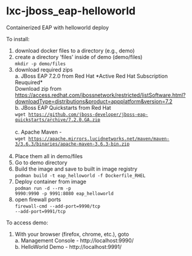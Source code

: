 # lxc-jboss_eap-helloworld
Containerized EAP with helloworld deploy

To install:

1. download docker files to a directory (e.g., demo)
2. create a directory 'files' inside of demo (demo/files) <br/>
   <code>mkdir -p demo/files</code>
3. download required zips <br/>
   a. JBoss EAP 7.2.0 from Red Hat \*Active Red Hat Subscription Reuquired\* <br/>
      Download zip from https://access.redhat.com/jbossnetwork/restricted/listSoftware.html?downloadType=distributions&product=appplatform&version=7.2 <br/>
   b. JBoss EAP Quickstarts from Red Hat<br/>
      <code>wget https://github.com/jboss-developer/jboss-eap-quickstarts/archive/7.2.0.GA.zip </code><br/>
   c. Apache Maven - <br/>
      <code>wget https://apache.mirrors.lucidnetworks.net/maven/maven-3/3.6.3/binaries/apache-maven-3.6.3-bin.zip </code><br/>
4. Place them all in demo/files
5. Go to demo directory
6. Build the image and save to built in image registry<br/>
   <code>podman build -t eap_helloworld -f Dockerfile_RHEL</code>
7. Deploy container from image<br/>
   <code>podman run -d --rm -p 9990:9990 -p 9991:8080 eap_helloworld</code>
8. open firewall ports<br/>
   <code>firewall-cmd --add-port=9990/tcp --add-port=9991/tcp</code>
   
To access demo:
1. With your browser (firefox, chrome, etc.), goto<br/>
   a. Management Console - http://localhost:9990/<br/>
   b. HelloWorld Demo    - http://localhost:9991/<br/>
